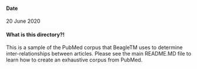 #### Date
20 June 2020

#### What is this directory?!
This is a sample of the PubMed corpus that BeagleTM uses to determine inter-relationships between articles. Please see the main README.MD file to learn how to create an exhaustive corpus from PubMed. 
